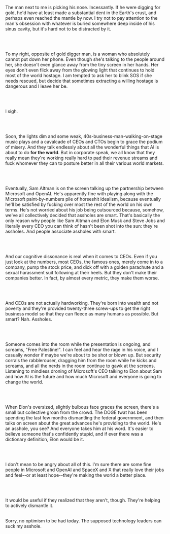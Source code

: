 The man next to me is picking his nose. Incessantly. If he were digging for gold, he'd have at least made a substantial dent in the Earth's crust, and perhaps even reached the mantle by now. I try not to pay attention to the man's obsession with whatever is buried somewhere deep inside of his sinus cavity, but it's hard not to be distracted by it. 

<br/><br/>

To my right, opposite of gold digger man, is a woman who absolutely cannot put down her phone. Even though she's talking to the people around her, she doesn't even glance away from the tiny screen in her hands. Her eyes don't even flick away from the glowing light that continues to hold most of the world hostage. I am tempted to ask her to blink SOS if she needs rescued, but decide that sometimes extracting a willing hostage is dangerous and I leave her be. 

<br/><br/>

I sigh. 

<br/><br/>

Soon, the lights dim and some weak, 40s-business-man-walking-on-stage music plays and a cavalcade of CEOs and CTOs begin to grace the podium of misery. And they talk endlessly about all the wonderful things that AI is about to do <b>for the world</b>. But in corporate speak, we all know that they really mean they're working really hard to pad their revenue streams and fuck whomever they can to posture better in all their various world markets. 

<br/><br/>

Eventually, Sam Altman is on the screen talking up the partnership between Microsoft and OpenAI. He's apparently fine with playing along with the Microsoft paint-by-numbers pile of horseshit idealism, because eventually he'll be satisfied by fucking over most the rest of the world on his own terms. He's not worried about his job being outsourced because, somehow, we've all collectively decided that assholes are smart. That's basically the only reason why people like Sam Altman and Elon Musk and Steve Jobs and literally every CEO you can think of hasn't been shot into the sun: they're assholes. And people associate assholes with smart. 

<br/><br/>

And our cognitive dissonance is real when it comes to CEOs. Even if you just look at the numbers, most CEOs, the famous ones, merely come in to a company, pump the stock price, and dick off with a golden parachute and a sexual harassment suit following at their heels.  But they don't make their companies better. In fact, by almost every metric, they make them worse. 

<br/><br/>

And CEOs are not actually hardworking. They're born into wealth and not poverty and they're provided twenty-three screw-ups to get the right business model so that they can fleece as many humans as possible. But smart? Nah. Assholes. 

<br/><br/>

Someone comes into the room while the presentation is ongoing, and screams, "Free Palestine!". I can feel and hear the rage in his voice, and I casually wonder if maybe we're about to be shot or blown up. But security corrals the rabblerouser, dragging him from the room while he kicks and screams, and all the nerds in the room continue to gawk at the screens. Listening to mindless droning of Microsoft's CEO talking to Elon about Sam and how AI is the future and how much Microsoft and everyone is going to change the world. 

<br/><br/>

When Elon's oversized, slightly bulbous face graces the screen, there's a small but collective groan from the crowd. The DOGE twat has been spending the last few months dismantling the federal government, and then talks on screen about the great advances he's providing to the world. He's an asshole, you see? And everyone takes him at his word. It's easier to believe someone that's confidently stupid, and if ever there was a dictionary definition, Elon would be it. 

<br/><br/>

I don't mean to be angry about all of this. I'm sure there are some fine people in Microsoft and OpenAI and SpaceX and X that really love their jobs and feel--or at least hope--they're making the world a better place. 

<br/><br/>

It would be useful if they realized that they aren't, though. They're helping to actively dismantle it. 
<br/><br/>

<div class="optimist">
Sorry, no optimism to be had today. The supposed technology leaders can suck my asshole.
</div>